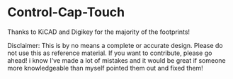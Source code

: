 # Control-Cap-Touch
Thanks to KiCAD and Digikey for the majority of the footprints!

Disclaimer: This is by no means a complete or accurate design. Please do not use this as reference material. If you want to contribute, please go ahead! i know I've made a lot of mistakes and it would be great if someone more knowledgeable than myself pointed them out and fixed them!
